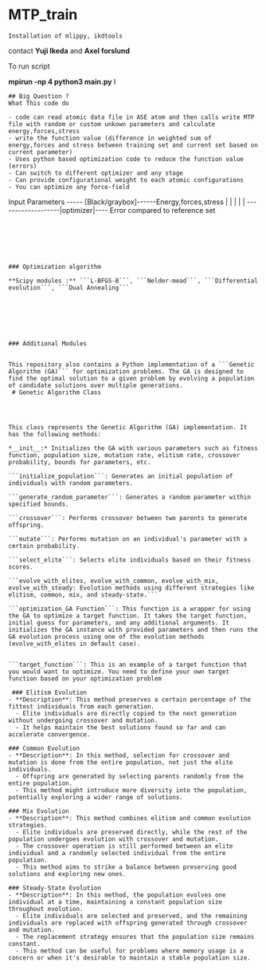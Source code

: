 # MTP_train

```Installation of mlippy, ikdtools```

contact **Yuji Ikeda** and **Axel forslund**

To run script

**mpirun -np 4 python3 main.py**
I
````
## Big Question ?
What This code do

- code can read atomic data file in ASE atom and then calls write MTP file with random or custom unkown parameters and calculate energy,forces,stress
- write the function value (difference in weighted sum of energy,forces and stress between training set and current set based on current parameter)
- Uses python based optimization code to reduce the function value (errors)
- Can switch to different optimizer and any stage
- Can provide configurational weight to each atomic configurations
- You can optimize any force-field 

````

Input Parameters ----- [Black/graybox]------Energy,forces,stress
   |                                              |
   |                                              |
   | -------------------|optimizer|---- Error compared to reference set


````






### Optimization algorithm

**Scipy modules :** ```L-BFGS-B```, ```Nelder-mead```, ```Differential evolution```, ```Dual Annealing```







### Additional Modules


This repository also contains a Python implementation of a ```Genetic Algorithm (GA)``` for optimization problems. The GA is designed to find the optimal solution to a given problem by evolving a population of candidate solutions over multiple generations.
 # Genetic Algorithm Class




This class represents the Genetic Algorithm (GA) implementation. It has the following methods:

*__init__:* Initializes the GA with various parameters such as fitness function, population size, mutation rate, elitism rate, crossover probability, bounds for parameters, etc.

```initialize_population```: Generates an initial population of individuals with random parameters. 

```generate_random_parameter```: Generates a random parameter within specified bounds.

```crossover```: Performs crossover between two parents to generate offspring.

```mutate```: Performs mutation on an individual's parameter with a certain probability.

```select_elite```: Selects elite individuals based on their fitness scores.

```evolve_with_elites, evolve_with_common, evolve_with_mix, evolve_with_steady: Evolution methods using different strategies like elitism, common, mix, and steady-state.```

```optimization_GA Function```: This function is a wrapper for using the GA to optimize a target function. It takes the target function, initial guess for parameters, and any additional arguments. It initializes the GA instance with provided parameters and then runs the GA evolution process using one of the evolution methods (evolve_with_elites in default case).


```target_function```: This is an example of a target function that you would want to optimize. You need to define your own target function based on your optimization problem

 ### Elitism Evolution
- **Description**: This method preserves a certain percentage of the fittest individuals from each generation.
  - Elite individuals are directly copied to the next generation without undergoing crossover and mutation.
  - It helps maintain the best solutions found so far and can accelerate convergence.

### Common Evolution
- **Description**: In this method, selection for crossover and mutation is done from the entire population, not just the elite individuals.
  - Offspring are generated by selecting parents randomly from the entire population.
  - This method might introduce more diversity into the population, potentially exploring a wider range of solutions.

### Mix Evolution
- **Description**: This method combines elitism and common evolution strategies.
  - Elite individuals are preserved directly, while the rest of the population undergoes evolution with crossover and mutation.
  - The crossover operation is still performed between an elite individual and a randomly selected individual from the entire population.
  - This method aims to strike a balance between preserving good solutions and exploring new ones.

### Steady-State Evolution
- **Description**: In this method, the population evolves one individual at a time, maintaining a constant population size throughout evolution.
  - Elite individuals are selected and preserved, and the remaining individuals are replaced with offspring generated through crossover and mutation.
  - The replacement strategy ensures that the population size remains constant.
  - This method can be useful for problems where memory usage is a concern or when it's desirable to maintain a stable population size.



